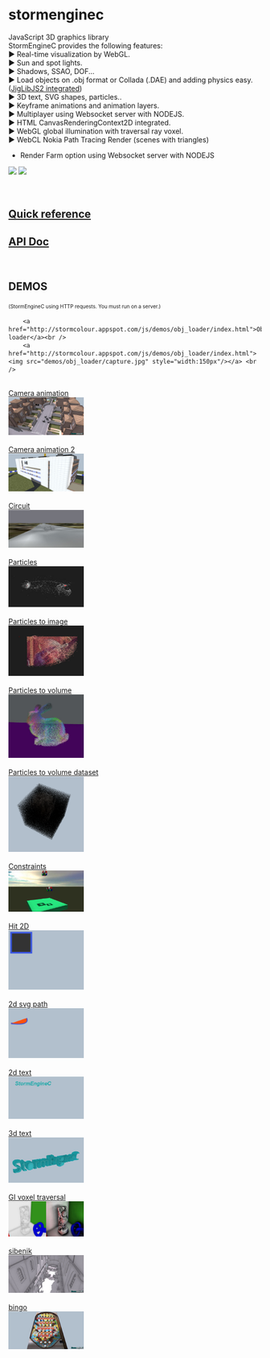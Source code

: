 stormenginec
============

JavaScript 3D graphics library<br />
StormEngineC provides the following features:<br />
► Real-time visualization by WebGL.<br />
► Sun and spot lights.<br />
► Shadows, SSAO, DOF...<br />
► Load objects on .obj format or Collada (.DAE) and adding physics easy. (<a href="http://brokstuk.com/jiglibjs2/" target="_blank">JigLibJS2 integrated</a>)<br />
► 3D text, SVG shapes, particles..<br />
► Keyframe animations and animation layers.<br />
► Multiplayer using Websocket server with NODEJS.<br />
► HTML CanvasRenderingContext2D integrated.<br />
► WebGL global illumination with traversal ray voxel.<br />
► WebCL Nokia Path Tracing Render (scenes with triangles)<br />
- Render Farm option using Websocket server with NODEJS<br />
<img src="http://stormcolour.appspot.com/js/demos/_RESOURCES/webcl-path-tracing/image1.jpg" style="width:200px" />
<img src="http://stormcolour.appspot.com/js/demos/_RESOURCES/webcl-path-tracing/image2.jpg" style="width:200px" />
<br />
<br />
<br />
<h2><a href="http://code.google.com/p/stormenginec/wiki/StormEngineC_1_2">Quick reference</a></h2>
<h2><a href="http://stormcolour.appspot.com/CONTENT/StormEngineC-1.2-API-Doc/StormEngineC.html">API Doc</a></h2>
<br />

<h2>DEMOS</h2>
<span style="font-size:10px">(StormEngineC using HTTP requests. You must run on a server.)</span><br />

		<a href="http://stormcolour.appspot.com/js/demos/obj_loader/index.html">Obj loader</a><br />
		<a href="http://stormcolour.appspot.com/js/demos/obj_loader/index.html"><img src="demos/obj_loader/capture.jpg" style="width:150px"/></a> <br />
<br />
		<a href="http://stormcolour.appspot.com/js/demos/camera_animation/index.html">Camera animation</a><br />
		<a href="http://stormcolour.appspot.com/js/demos/camera_animation/index.html"><img src="demos/camera_animation/capture.jpg" style="width:150px"/></a> <br />
<br />
		<a href="http://stormcolour.appspot.com/js/demos/camera_animation2/index.html">Camera animation 2</a><br />
		<a href="http://stormcolour.appspot.com/js/demos/camera_animation2/index.html"><img src="demos/camera_animation2/capture.jpg" style="width:150px"/></a> <br />
<br />
		<a href="http://stormcolour.appspot.com/js/demos/circuit/index.html">Circuit</a><br />
		<a href="http://stormcolour.appspot.com/js/demos/circuit/index.html"><img src="demos/circuit/capture.jpg" style="width:150px"/></a> <br />
<br />
		<a href="http://stormcolour.appspot.com/js/demos/particles/index.html">Particles</a><br />
		<a href="http://stormcolour.appspot.com/js/demos/particles/index.html"><img src="demos/particles/capture.jpg" style="width:150px"/></a> <br />
<br />
		<a href="http://stormcolour.appspot.com/js/demos/particles_to_image/index.html">Particles to image</a><br />
		<a href="http://stormcolour.appspot.com/js/demos/particles_to_image/index.html"><img src="demos/particles_to_image/capture.jpg" style="width:150px"/></a> <br />
<br />
		<a href="http://stormcolour.appspot.com/js/demos/particlesVolume/index.html">Particles to volume</a><br />
		<a href="http://stormcolour.appspot.com/js/demos/particlesVolume/index.html"><img src="demos/particlesVolume/capture.jpg" style="width:150px"/></a> <br />
<br />
		<a href="http://stormcolour.appspot.com/js/demos/particlesVolumeDataset/index.html">Particles to volume dataset</a><br />
		<a href="http://stormcolour.appspot.com/js/demos/particlesVolumeDataset/index.html"><img src="demos/particlesVolumeDataset/capture.png" style="width:150px"/></a> <br />
<br />
		<a href="http://stormcolour.appspot.com/js/demos/constraints/index.html">Constraints</a><br />
		<a href="http://stormcolour.appspot.com/js/demos/constraints/index.html"><img src="demos/constraints/capture.jpg" style="width:150px"/></a> <br />
<br />
		<a href="http://stormcolour.appspot.com/js/demos/2d_hit/index.html">Hit 2D</a><br />
		<a href="http://stormcolour.appspot.com/js/demos/2d_hit/index.html"><img src="demos/2d_hit/capture.jpg" style="width:150px"/></a> <br />
<br />
		<a href="http://stormcolour.appspot.com/js/demos/2d_svg_path/index.html">2d svg path</a><br />
		<a href="http://stormcolour.appspot.com/js/demos/2d_svg_path/index.html"><img src="demos/2d_svg_path/capture.jpg" style="width:150px"/></a> <br />
<br />
		<a href="http://stormcolour.appspot.com/js/demos/2d_text/index.html">2d text</a><br />
		<a href="http://stormcolour.appspot.com/js/demos/2d_text/index.html"><img src="demos/2d_text/capture.jpg" style="width:150px"/></a> <br />
<br />
		<a href="http://stormcolour.appspot.com/js/demos/3d_text/index.html">3d text</a><br />
		<a href="http://stormcolour.appspot.com/js/demos/3d_text/index.html"><img src="demos/3d_text/capture.jpg" style="width:150px"/></a> <br />
<br />
		<a href="http://stormcolour.appspot.com/js/demos/GI_voxel_traversal/index.html">GI voxel traversal</a><br />
		<a href="http://stormcolour.appspot.com/js/demos/GI_voxel_traversal/index.html"><img src="demos/GI_voxel_traversal/capture.jpg" style="width:150px"/></a> <br />
<br />
		<a href="http://stormcolour.appspot.com/js/demos/sibenik/index.html">sibenik</a><br />
		<a href="http://stormcolour.appspot.com/js/demos/sibenik/index.html"><img src="demos/sibenik/capture.jpg" style="width:150px"/></a> <br />
<br />
		<a href="http://stormcolour.appspot.com/js/demos/bingo/index.html">bingo</a><br />
		<a href="http://stormcolour.appspot.com/js/demos/bingo/index.html"><img src="demos/bingo/capture.jpg" style="width:150px"/></a> <br />
<br />
 

<br />



<br />
<br />
